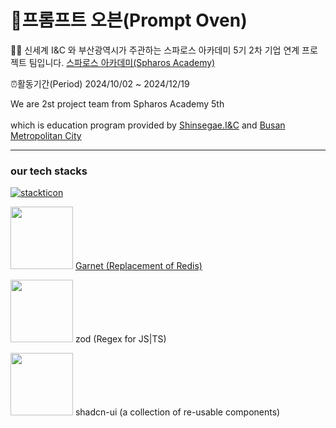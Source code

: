 # 🐤프롬프트 오븐(Prompt Oven)

 🙋‍♀️ 신세계 I&C 와 부산광역시가 주관하는 스파로스 아카데미 5기
2차 기업 연계 프로젝트 팀입니다.
[스파로스 아카데미(Spharos Academy)](https://swedu.spharosacademy.com/spharos_total.html)

⏰활동기간(Period) 2024/10/02 ~ 2024/12/19

We are 2st project team from Spharos Academy 5th <br></br> which is education program provided by [Shinsegae.I&C](https://shinsegae-inc.com/) and [Busan Metropolitan City](busan.go.kr) 
****

### our tech stacks
[![stackticon](https://firebasestorage.googleapis.com/v0/b/stackticon-81399.appspot.com/o/images%2F1732863069435?alt=media&token=6dd8236c-13f8-48e2-9511-445c592e7a2c)](https://github.com/msdio/stackticon)

<img src="https://microsoft.github.io/garnet/img/garnet-logo-diamond.png" width="100"></img> [Garnet (Replacement of Redis)](https://github.com/microsoft/garnet)

<img src="https://zod.dev/logo.svg" width="100"></img> zod (Regex for JS|TS)

<img src="https://mediaresource.sfo2.digitaloceanspaces.com/wp-content/uploads/2024/04/20161105/shadcn-ui-logo-EF735EC0E5-seeklogo.com.png" width="100"></img> shadcn-ui (a collection of re-usable components)
